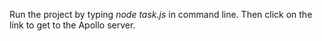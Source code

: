Run the project by typing *node task.js* in command line.
Then click on the link to get to the Apollo server.
